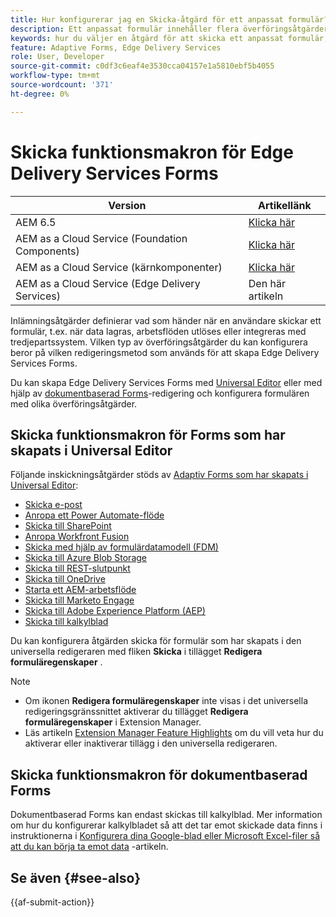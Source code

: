 ```yaml
---
title: Hur konfigurerar jag en Skicka-åtgärd för ett anpassat formulär?
description: Ett anpassat formulär innehåller flera överföringsåtgärder. En Skicka-åtgärd definierar hur ett anpassat formulär ska bearbetas när det har skickats in. Du kan använda inbyggda Skicka-åtgärder eller skapa egna.
keywords: hur du väljer en åtgärd för att skicka ett anpassat formulär, kopplar ett anpassat formulär till SharePoint-listan, ansluter ett anpassat formulär till SharePoint-dokumentbiblioteket, ansluter ett anpassat formulär till formulärdatamodellen (FDM)
feature: Adaptive Forms, Edge Delivery Services
role: User, Developer
source-git-commit: c0df3c6eaf4e3530cca04157e1a5810ebf5b4055
workflow-type: tm+mt
source-wordcount: '371'
ht-degree: 0%

---
```



# Skicka funktionsmakron för Edge Delivery Services Forms

| Version | Artikellänk |
|---------|-----------------------------|
| AEM 6.5 | [Klicka här](https://experienceleague.adobe.com/docs/experience-manager-65/forms/adaptive-forms-basic-authoring/configuring-submit-actions.html?lang=sv-SE) |
| AEM as a Cloud Service (Foundation Components) | [Klicka här](/help/forms/configuring-submit-actions.md) |
| AEM as a Cloud Service (kärnkomponenter) | [Klicka här](/help/forms/configure-submit-actions-core-components.md) |
| AEM as a Cloud Service (Edge Delivery Services) | Den här artikeln |

Inlämningsåtgärder definierar vad som händer när en användare skickar ett formulär, t.ex. när data lagras, arbetsflöden utlöses eller integreras med tredjepartssystem. Vilken typ av överföringsåtgärder du kan konfigurera beror på vilken redigeringsmetod som används för att skapa Edge Delivery Services Forms.

Du kan skapa Edge Delivery Services Forms med [Universal Editor](/help/edge/docs/forms/universal-editor/overview-universal-editor-for-edge-delivery-services-for-forms.md) eller med hjälp av [dokumentbaserad Forms](/help/edge/docs/forms/overview.md)-redigering och konfigurera formulären med olika överföringsåtgärder.

## Skicka funktionsmakron för Forms som har skapats i Universal Editor

Följande inskickningsåtgärder stöds av [Adaptiv Forms som har skapats i Universal Editor](/help/edge/docs/forms/universal-editor/create-forms.md):

* [Skicka e-post](/help/forms/configure-submit-action-send-email.md)
* [Anropa ett Power Automate-flöde](/help/forms/forms-microsoft-power-automate-integration.md)
* [Skicka till SharePoint](/help/forms/configure-submit-action-sharepoint.md)
* [Anropa Workfront Fusion](/help/forms/submit-adaptive-form-to-workfront-fusion.md)
* [Skicka med hjälp av formulärdatamodell (FDM)](/help/forms/using-form-data-model.md)
* [Skicka till Azure Blob Storage](/help/forms/configure-submit-action-azure-blob-storage.md)
* [Skicka till REST-slutpunkt](/help/forms/configure-submit-action-restpoint.md)
* [Skicka till OneDrive](/help/forms/configure-submit-action-onedrive.md)
* [Starta ett AEM-arbetsflöde](/help/forms/configure-submit-action-workflow.md)
* [Skicka till Marketo Engage](/help/forms/submit-adaptive-form-to-marketo-engage.md)
* [Skicka till Adobe Experience Platform (AEP)](/help/forms/aem-forms-aep-connector.md)
* [Skicka till kalkylblad](/help/forms/forms-submission-service.md)

<!--You can also submit an Adaptive Form in the Universal Editor to other storage or CRM integrations:

* [Connect Adaptive Form to Salesforce](/help/forms/aem-forms-salesforce-integration.md)
* [Connect an Adaptive Form to Microsoft&reg; Dynamics OData](/help/forms/ms-dynamics-odata-configuration.md)-->

Du kan konfigurera åtgärden skicka för formulär som har skapats i den universella redigeraren med fliken **Skicka** i tillägget **Redigera formuläregenskaper** .

<!--**How to Configure Submit Action for Forms authored in Universal Editor?**
You can configure the submit action for forms created in the Universal Editor using the **Submission** tab of the **Edit Form Properties** extension.

![Form properties icon](/help/forms/assets/ue-form-properties-icon.png)

![Universal Editor Form Properties](/help/forms/assets/ue-form-properties.png)-->

>[!NOTE]
>
> * Om ikonen **Redigera formuläregenskaper** inte visas i det universella redigeringsgränssnittet aktiverar du tillägget **Redigera formuläregenskaper** i Extension Manager.
> * Läs artikeln [Extension Manager Feature Highlights](https://developer.adobe.com/uix/docs/extension-manager/feature-highlights/#enablingdisabling-extensions) om du vill veta hur du aktiverar eller inaktiverar tillägg i den universella redigeraren.

## Skicka funktionsmakron för dokumentbaserad Forms

Dokumentbaserad Forms kan endast skickas till kalkylblad. Mer information om hur du konfigurerar kalkylbladet så att det tar emot skickade data finns i instruktionerna i [Konfigurera dina Google-blad eller Microsoft Excel-filer så att du kan börja ta emot data](/help/edge/docs/forms/submit-forms.md) -artikeln.

## Se även {#see-also}

{{af-submit-action}}

